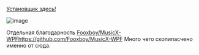 [Установщик здесь!](https://github.com/MaKrotos/VKUI3/releases/tag/0.1.4.9)


![image](https://github.com/MaKrotos/VKUI3/assets/43302537/cac3b41c-d6b3-4b8b-85d5-cd78d8bf9757)




Отдельная благодарность [Fooxboy/MusicX-WPF](https://github.com/Fooxboy/MusicX-WPF)https://github.com/Fooxboy/MusicX-WPF
Много чего скопипасчено именно от сюда.
